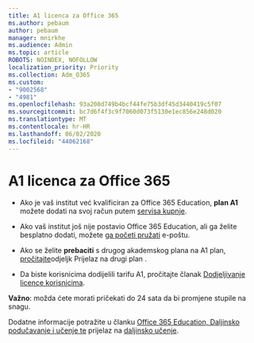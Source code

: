 ```yaml
---
title: A1 licenca za Office 365
ms.author: pebaum
author: pebaum
manager: mnirkhe
ms.audience: Admin
ms.topic: article
ROBOTS: NOINDEX, NOFOLLOW
localization_priority: Priority
ms.collection: Adm_O365
ms.custom:
- "9002568"
- "4981"
ms.openlocfilehash: 93a208d749b4bcf44fe75b3df45d3440419c5f07
ms.sourcegitcommit: bc7d6f4f3c9f7060d073f5130e1ec856e248d020
ms.translationtype: MT
ms.contentlocale: hr-HR
ms.lasthandoff: 06/02/2020
ms.locfileid: "44062168"
---
```

# <a name="a1-license-for-office-365"></a>A1 licenca za Office 365

- Ako je vaš institut već kvalificiran za Office 365 Education, **plan A1** možete dodati na svoj račun putem [servisa kupnje](https://docs.microsoft.com/microsoft-365/commerce/buy-another-subscription#buy-another-subscription).

- Ako vaš institut još nije postavio Office 365 Education, ali ga želite besplatno dodati, možete [ga početi pružati](https://www.microsoft.com/education/products/office) e-poštu.

- Ako se želite **prebaciti** s drugog akademskog plana na A1 plan, [pročitajte](https://docs.microsoft.com/microsoft-365/commerce/subscriptions/switch-plans-manually)odjeljk Prijelaz na drugi plan .

- Da biste korisnicima dodijelili tarifu A1, pročitajte članak [Dodjeljivanje licence korisnicima](https://docs.microsoft.com/microsoft-365/admin/manage/assign-licenses-to-users).

**Važno**: možda ćete morati pričekati do 24 sata da bi promjene stupile na snagu.

Dodatne informacije potražite u članku [Office 365 Education, Daljinsko podučavanje i učenje te](https://support.office.com/article/remote-teaching-and-learning-in-office-365-education-f651ccae-7b65-478b-8366-51bb884025c4) prijelaz na [daljinsko učenje](https://www.microsoft.com/education/remote-learning).
